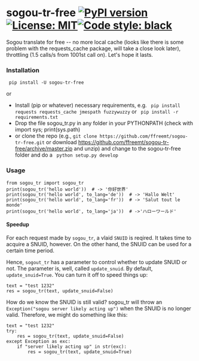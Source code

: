 # sogou-tr-free [![PyPI version](https://badge.fury.io/py/sogou-tr-free.svg)](https://badge.fury.io/py/sogou-tr-free)[![License: MIT](https://img.shields.io/badge/License-MIT-yellow.svg)](https://opensource.org/licenses/MIT)[![Code style: black](https://img.shields.io/badge/code%20style-black-000000.svg)](https://github.com/psf/black)

Sogou translate for free --  no more local cache (looks like there is some problem with the requests_cache package, will take a close look later), throttling (1.5 calls/s from 1001st call on). Let's hope it lasts.

### Installation
``` pip install -U sogou-tr-free```

or
* Install (pip or whatever) necessary requirements, e.g. ```
pip install requests requests_cache jmespath
fuzzywuzzy``` or ```
pip install -r requirements.txt```
* Drop the file sogou_tr.py in any folder in your PYTHONPATH (check with import sys; print(sys.path)
* or clone the repo (e.g., ```git clone https://github.com/ffreemt/sogou-tr-free.git``` or download https://github.com/ffreemt/sogou-tr-free/archive/master.zip and unzip) and change to the sogou-tr-free folder and do a ```
python setup.py develop```

### Usage

```
from sogou_tr import sogou_tr
print(sogou_tr('hello world'))  # -> '你好世界'
print(sogou_tr('hello world', to_lang='de'))  # -> 'Hallo Welt'
print(sogou_tr('hello world', to_lang='fr'))  # -> 'Salut tout le monde'
print(sogou_tr('hello world', to_lang='ja'))  # ->'ハローワールド'
```

#### Speedup
For each request made by `sogou_tr`, a vlaid `SNUID` is reqired. It takes time to acquire a SNUID, however. On the other hand, the SNUID can be used for a certain time period.

Hence, `sogout_tr` has a parameter to control whether to update SNUID or not.  The parameter is, well, called `update_snuid`. By default, `update_snuid=True`. You can turn it off to speed things up:
```
text = "test 1232"
res = sogou_tr(text, update_snuid=False)
```
How do we know the SNUID is still valid? sogou_tr will throw an `Exception("sogou server likely acting up")` when the SNUID is no longer valid. Therefore, we might do something like this:
```
text = "test 1232"
try:
    res = sogou_tr(text, update_snuid=False)
except Exception as exc:
    if "server likely acting up" in str(exc):
        res = sogou_tr(text, update_snuid=True)
```
